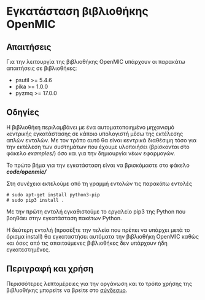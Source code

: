 # Εγκατάσταση βιβλιοθήκης OpenMIC 

## Απαιτήσεις

Για την λειτουργία της βιβλιοθήκης OpenMIC υπάρχουν οι παρακάτω απαιτήσεις σε βιβλιοθήκες:
 * psutil >= 5.4.6
 * pika >= 1.0.0
 * pyzmq >= 17.0.0
 
## Οδηγίες

Η βιβλιοθήκη περιλαμβάνει με ένα αυτοματοποιημένο μηχανισμό κεντρικής εγκατάστασης σε κάποιο υπολογιστή μέσω της εκτέλεσης απλών εντολών.  Με τον τρόπο αυτό θα είναι κεντρικά διαθέσιμη τόσο για την εκτέλεση των συστημάτων που έχουμε υλοποιήσει (βρίσκονται στο φάκελο <i>examples/</i>) όσο και για την δημιουργία νέων εφαρμογών.

Το πρώτο βήμα για την εγκατάσταση είναι να βρισκόμαστε στο φάκελο <b><i>code/openmic/</i></b>

Στη συνέχεια εκτελούμε από τη γραμμή εντολών τις παρακάτω εντολές
```
# sudo apt-get install python3-pip
# sudo pip3 install .  
````
Με την πρώτη εντολή εγκαθιστούμε το εργαλείο pip3 της Python που βοηθάει στην εγκατάσταση πακέτων Python.

H δεύτερη εντολή (προσέξτε την τελεία που πρέπει να υπάρχει μετά το όρισμα install)   θα εγκαταστήσει αυτόματα την βιβλιοθήκη OpenMIC καθώς και όσες από τις απαιτούμενες βιβλιοθήκες δεν υπάρχουν ήδη εγκατεστημένες.

## Περιγραφή και χρήση

Περισσότερες λεπτομέρειες για την οργάνωση και το τρόπο χρήσης της βιβλιοθήκης μπορείτε να βρείτε στο [σύνδεσμο](../docs/openmic.md).
